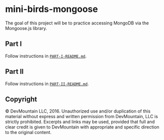 # mini-birds-mongoose

The goal of this project will be to practice accessing MongoDB via the Mongoose.js library.

## Part I

Follow instructions in [`PART-I-README.md`](https://github.com/kendagriff/mini-birds-mongoose/blob/master/PART-I-README.md).
 
## Part II

Follow instructions in [`PART-II-README.md`](https://github.com/kendagriff/mini-birds-mongoose/blob/master/PART-II-README.md).

## Copyright

© DevMountain LLC, 2016. Unauthorized use and/or duplication of this material without express and written permission from DevMountain, LLC is strictly prohibited. Excerpts and links may be used, provided that full and clear credit is given to DevMountain with appropriate and specific direction to the original content.
